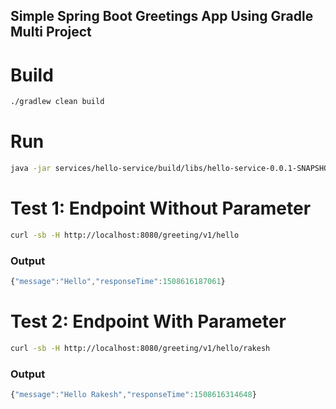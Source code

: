 ## Simple Spring Boot Greetings App Using Gradle Multi Project

# Build
```sh
./gradlew clean build
```
# Run
```sh
java -jar services/hello-service/build/libs/hello-service-0.0.1-SNAPSHOT.jar
```
# Test 1: Endpoint Without Parameter
```sh
curl -sb -H http://localhost:8080/greeting/v1/hello 
```
### Output
```javascript
{"message":"Hello","responseTime":1508616187061}
```
# Test 2: Endpoint With Parameter
```sh
curl -sb -H http://localhost:8080/greeting/v1/hello/rakesh 
```
### Output
```javascript
{"message":"Hello Rakesh","responseTime":1508616314648}
```
